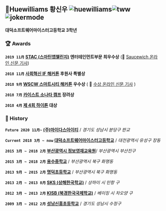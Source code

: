 ## 🎃Huewilliams  황신우 ![huewilliams](https://user-images.githubusercontent.com/37013834/87556037-2a75c280-c6f1-11ea-915e-aa7f553c37bc.jpg)![tww](https://user-images.githubusercontent.com/37013834/87628035-035bd700-c76b-11ea-96c0-bab13ba7e31b.jpg)![jokermode](https://user-images.githubusercontent.com/37013834/87555954-0c0fc700-c6f1-11ea-927d-0ac999ac16bf.jpg)

**대덕소프트웨어마이스터고등학교 3학년**

### 🏆 Awards

**`2019 11月`  [STAC (스마틴앱챌린지)](https://tacademy.skplanet.com/front/exhibition/listExhibition.action) 엔터테인먼트부문 최우수상** (📰 [Saucewich 온라인 신문 기사](https://game.donga.com/93628/?fbclid=IwAR0e3PcBtgC525Ge9hRXka2Fic1xFE1h2Jow3Nvl2A91JHNWJsDk6rJG2fU))

**`2018 11月` [사회혁신 IF 해커톤](http://hamkke.org/archives/30449) 후원사 특별상**

**`2018 9月` [WSCW 스마트시티 해커톤](https://www.facebook.com/WorldSmartCityWeek/photos/wscw-2018-스마트시티-해커톤더-나은-우리의-생활을-위해-첨단-기술과-도시환경을-융합한-스마트시티-wscw-2018-스마트시티-해커톤-대회/511952699249392/) 우수상** ( 📰 [수상 온라인 신문 기사](http://www.ikoreanspirit.com/news/articleView.html?idxno=52745) )

**`2018 7月` [카이스트 소나타 캠프](http://gifted.kaist.ac.kr/bbs/board.php?bo_table=notice&wr_id=22) 장려상**

**`2018 4月` [제 4회 하이톤](https://www.facebook.com/highthon/posts/218705695482507/) 대상**

### 📜 History

**`Future 2020 11月~` [(주)마이다스아이티](https://www.midasit.com/)** / *경기도 성남시 분당구 판교*

**`Current 2018 3月 ~ now` [대덕소프트웨어마이스터고등학교](http://dsmhs.djsch.kr/main.do)** / *대전광역시 유성구 장동*

**`2015 3月 ~ 2018 2月` [부산광역시 정보영재교육원](http://www.busanedu.net/talent/)**/ *부산광역시 부산진구*

**`2015 3月 ~ 2018 2月` [용수중학교](http://school.busanedu.net/yongsu-m/main.do)** / *부산광역시 북구 화명동*

**`2013 9月 ~ 2015 2月` [명덕초등학교](http://school.busanedu.net/myd-e/main.do)** /  *부산광역시 북구 화명동*

**`2013 2月 ~ 2013 8月` [SKS (상해한국학교)](http://www.skoschool.com/)** / *상하이 시 민항 구*

**`2012 3月 ~ 2013 2月` [KISB (북경한국국제학교)](http://kisb.net/)** / *베이징 시 차오양 구*

**`2009 3月 ~ 2012 2月` [성남신흥초등학교](http://www.snsh.es.kr/main.php)** / *경기도 성남시 수정구*

